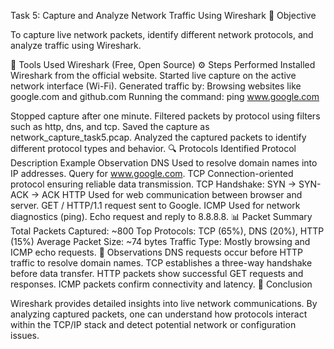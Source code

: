 Task 5: Capture and Analyze Network Traffic Using Wireshark
🎯 Objective



To capture live network packets, identify different network protocols, and analyze traffic using Wireshark.

🧰 Tools Used
Wireshark (Free, Open Source)
⚙️ Steps Performed
Installed Wireshark from the official website.
Started live capture on the active network interface (Wi-Fi).
Generated traffic by:
Browsing websites like google.com and github.com
Running the command:
ping www.google.com

Stopped capture after one minute.
Filtered packets by protocol using filters such as http, dns, and tcp.
Saved the capture as network_capture_task5.pcap.
Analyzed the captured packets to identify different protocol types and behavior.
🔍 Protocols Identified
Protocol	Description	Example Observation
DNS	Used to resolve domain names into IP addresses.	Query for www.google.com.
TCP	Connection-oriented protocol ensuring reliable data transmission.	TCP Handshake: SYN → SYN-ACK → ACK
HTTP	Used for web communication between browser and server.	GET / HTTP/1.1 request sent to Google.
ICMP	Used for network diagnostics (ping).	Echo request and reply to 8.8.8.8.
📊 Packet Summary
Total Packets Captured: ~800
Top Protocols: TCP (65%), DNS (20%), HTTP (15%)
Average Packet Size: ~74 bytes
Traffic Type: Mostly browsing and ICMP echo requests.
🧩 Observations
DNS requests occur before HTTP traffic to resolve domain names.
TCP establishes a three-way handshake before data transfer.
HTTP packets show successful GET requests and responses.
ICMP packets confirm connectivity and latency.
🧾 Conclusion



Wireshark provides detailed insights into live network communications.
By analyzing captured packets, one can understand how protocols interact within the TCP/IP stack and detect potential network or configuration issues.